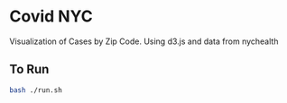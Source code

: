 # Covid NYC 
Visualization of Cases by Zip Code. Using d3.js and data from nychealth
## To Run
```bash
bash ./run.sh
```